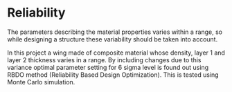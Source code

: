 # Reliability
The parameters describing the material properties varies within a range, so while designing a structure these variability should be taken into account.

In this project a wing made of composite material whose density, layer 1 and layer 2 thickness varies in a range. By including changes due to this variance optimal parameter setting for 6 sigma level is found out using RBDO method (Reliability Based Design Optimization). This is tested using Monte Carlo simulation.
